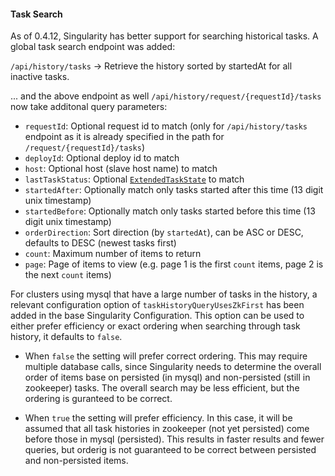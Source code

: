 #### Task Search

As of 0.4.12, Singularity has better support for searching historical tasks. A global task search endpoint was added:

`/api/history/tasks` -> Retrieve the history sorted by startedAt for all inactive tasks.

... and the above endpoint as well `/api/history/request/{requestId}/tasks` now take additonal query parameters:

- `requestId`: Optional request id to match (only for `/api/history/tasks` endpoint as it is already specified in the path for `/request/{requestId}/tasks`)
- `deployId`: Optional deploy id to match
- `host`: Optional host (slave host name) to match
- `lastTaskStatus`: Optional [`ExtendedTaskState`](../reference/api-docs/models.md#model-ExtendedTaskState) to match
- `startedAfter`: Optionally match only tasks started after this time (13 digit unix timestamp)
- `startedBefore`: Optionally match only tasks started before this time (13 digit unix timestamp)
- `orderDirection`: Sort direction (by `startedAt`), can be ASC or DESC, defaults to DESC (newest tasks first)
- `count`: Maximum number of items to return
- `page`: Page of items to view (e.g. page 1 is the first `count` items, page 2 is the next `count` items)

For clusters using mysql that have a large number of tasks in the history, a relevant  configuration option of `taskHistoryQueryUsesZkFirst` has been added in the base Singularity Configuration. This option can be used to either prefer efficiency or exact ordering when searching through task history, it defaults to `false`.

- When `false` the setting will prefer correct ordering. This may require multiple database calls, since Singularity needs to determine the overall order of items base on persisted (in mysql) and non-persisted (still in zookeeper) tasks. The overall search may be less efficient, but the ordering is guranteed to be correct.

- When `true` the setting will prefer efficiency. In this case, it will be assumed that all task histories in zookeeper (not yet persisted) come before those in mysql (persisted). This results in faster results and fewer queries, but orderig is not guaranteed to be correct between persisted and non-persisted items.